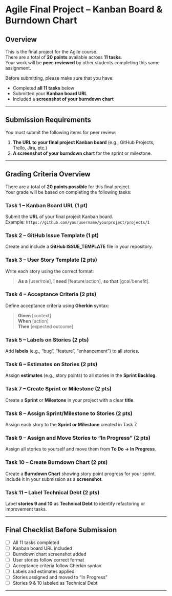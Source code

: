 
# Agile Final Project – Kanban Board & Burndown Chart

## Overview
This is the final project for the Agile course.  
There are a total of **20 points** available across **11 tasks**.  
Your work will be **peer-reviewed** by other students completing this same assignment.

Before submitting, please make sure that you have:
- Completed **all 11 tasks** below  
- Submitted your **Kanban board URL**  
- Included a **screenshot of your burndown chart**

---

## Submission Requirements
You must submit the following items for peer review:
1. **The URL to your final project Kanban board** (e.g., GitHub Projects, Trello, Jira, etc.)  
2. **A screenshot of your burndown chart** for the sprint or milestone.

---

## Grading Criteria Overview
There are a total of **20 points possible** for this final project.  
Your grade will be based on completing the following tasks:

### Task 1 – Kanban Board URL (1 pt)
Submit the **URL** of your final project Kanban board.  
Example: `https://github.com/yourusername/yourproject/projects/1`

### Task 2 – GitHub Issue Template (1 pt)
Create and include a **GitHub ISSUE_TEMPLATE** file in your repository.

### Task 3 – User Story Template (2 pts)
Write each story using the correct format:  
> **As a** [user/role], **I need** [feature/action], **so that** [goal/benefit].

### Task 4 – Acceptance Criteria (2 pts)
Define acceptance criteria using **Gherkin** syntax:  
> **Given** [context]  
> **When** [action]  
> **Then** [expected outcome]

### Task 5 – Labels on Stories (2 pts)
Add **labels** (e.g., “bug”, “feature”, “enhancement”) to all stories.  

### Task 6 – Estimates on Stories (2 pts)
Assign **estimates** (e.g., story points) to all stories in the **Sprint Backlog**.

### Task 7 – Create Sprint or Milestone (2 pts)
Create a **Sprint** or **Milestone** in your project with a clear **title**.

### Task 8 – Assign Sprint/Milestone to Stories (2 pts)
Assign each story to the **Sprint or Milestone** created in Task 7.

### Task 9 – Assign and Move Stories to “In Progress” (2 pts)
Assign all stories to yourself and move them from **To Do → In Progress**.

### Task 10 – Create Burndown Chart (2 pts)
Create a **Burndown Chart** showing story point progress for your sprint.  
Include it in your submission as a **screenshot**.

### Task 11 – Label Technical Debt (2 pts)
Label **stories 9 and 10** as **Technical Debt** to identify refactoring or improvement tasks.

---

## Final Checklist Before Submission
- [ ] All 11 tasks completed  
- [ ] Kanban board URL included  
- [ ] Burndown chart screenshot added  
- [ ] User stories follow correct format  
- [ ] Acceptance criteria follow Gherkin syntax  
- [ ] Labels and estimates applied  
- [ ] Stories assigned and moved to “In Progress”  
- [ ] Stories 9 & 10 labeled as Technical Debt  

---
